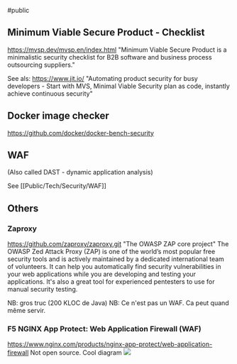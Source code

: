 #public 

## Minimum Viable Secure Product - Checklist

https://mvsp.dev/mvsp.en/index.html "Minimum Viable Secure Product is a minimalistic security checklist for B2B software and business process outsourcing suppliers."

See als: https://www.jit.io/ "Automating product security for busy developers - Start with MVS, Minimal Viable Security plan as code, instantly achieve continuous security"


## Docker image checker

https://github.com/docker/docker-bench-security


## WAF

(Also called DAST - dynamic application analysis)

See [[Public/Tech/Security/WAF]]

## Others

### Zaproxy

https://github.com/zaproxy/zaproxy.git "The OWASP ZAP core project"
The OWASP Zed Attack Proxy (ZAP) is one of the world’s most popular free security tools and is actively maintained by a dedicated international team of volunteers. It can help you automatically find security vulnerabilities in your web applications while you are developing and testing your applications. It's also a great tool for experienced pentesters to use for manual security testing.

NB: gros truc (200 KLOC de Java)
NB: Ce n'est pas un WAF. Ca peut quand même servir.


### F5 NGINX App Protect: Web Application Firewall (WAF)

https://www.nginx.com/products/nginx-app-protect/web-application-firewall
Not open source.
Cool diagram
[![](https://www.nginx.com/wp-content/uploads/2021/08/NGINX-App-Protect-WAF_attack-types.png)](https://www.nginx.com/wp-content/uploads/2021/08/NGINX-App-Protect-WAF_attack-types.png)
